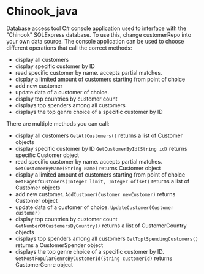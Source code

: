 # Chinook_java

Database access tool
C# console application used to interface with the "Chinook" SQLExpress database.
To use this, change customerRepo into your own data source.
The console application can be used to choose different operations that call the correct methods:

- display all customers
- display specific customer by ID
- read specific customer by name. accepts partial matches.
- display a limited amount of customers starting from point of choice
- add new customer
- update data of a customer of choice.
- display top countries by customer count
- displays top spenders among all customers
- displays the top genre choice of a specific customer by ID



There are multiple methods you can call:


- display all customers ```GetAllCustomers()``` returns a list of Customer objects
- display specific customer by ID  ```GetCustomerById(String id)``` returns specific Customer object
- read specific customer by name. accepts partial matches. ```GetCustomerByName(String Name)``` returns Customer object
- display a limited amount of customers starting from point of choice ```GetPageOfCustomers(Integer limit, Integer offset)``` returns a list of Customer objects
- add new customer. ```AddCustomer(Customer newCustomer)``` returns Customer object
- update data of a customer of choice. ```UpdateCustomer(Customer customer)```
- display top countries by customer count ```GetNumberOfCustomersByCountry()``` returns a list of CustomerCountry objects
- displays top spenders among all customers ```GetToptSpendingCustomers()``` returns a CustomerSpender object
- displays the top genre choice of a specific customer by ID. ```GetMostPopularGenreByCustomerId(String customerId)``` returns CustomerGenre object
